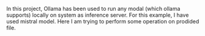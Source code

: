 In this project, Ollama has been used to run any modal (which ollama supports) locally on system as inference server. For this example, I have used mistral model.
Here I am trying to perform some operation on prodided file.
